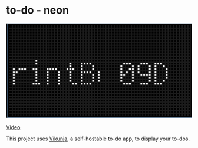 # to-do - neon

![img](image.png)

[Video](https://cloud-b8o29vgmy-hack-club-bot.vercel.app/0recording_2025-02-04_23.09.43.mp4)

This project uses [Vikunja](https://vikunja.io/), a self-hostable to-do app, to display your to-dos.
